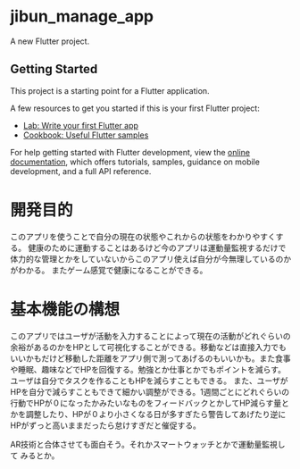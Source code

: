 # jibun_manage_app

A new Flutter project.

## Getting Started

This project is a starting point for a Flutter application.

A few resources to get you started if this is your first Flutter project:

- [Lab: Write your first Flutter app](https://docs.flutter.dev/get-started/codelab)
- [Cookbook: Useful Flutter samples](https://docs.flutter.dev/cookbook)

For help getting started with Flutter development, view the
[online documentation](https://docs.flutter.dev/), which offers tutorials,
samples, guidance on mobile development, and a full API reference.

# 開発目的
このアプリを使うことで自分の現在の状態やこれからの状態をわかりやすくする。
健康のために運動することはあるけど今のアプリは運動量監視するだけで体力的な管理とかをしていないからこのアプリ使えば自分が今無理しているのかがわかる。
またゲーム感覚で健康になることができる。
# 基本機能の構想
このアプリではユーザが活動を入力することによって現在の活動がどれぐらいの余裕があるのかをHPとして可視化することができる。移動などは直接入力でもいいかもだけど移動した距離をアプリ側で測ってあげるのもいいかも。また食事や睡眠、趣味などでHPを回復する。勉強とか仕事とかでもポイントを減らす。ユーザは自分でタスクを作ることもHPを減らすこともできる。
また、ユーザがHPを自分で減らすこともできて細かい調整ができる。1週間ごとにどれぐらいの行動でHPが０になったかみたいなものをフィードバックとかしてHP減らす量とかを調整したり、HPが０より小さくなる日が多すぎたら警告してあげたり逆にHPがずっと高いままだったら怠けすぎだと催促する。

AR技術と合体させても面白そう。それかスマートウォッチとかで運動量監視して
みるとか。